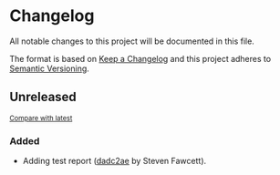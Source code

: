 # Changelog

All notable changes to this project will be documented in this file.

The format is based on [Keep a Changelog](http://keepachangelog.com/en/1.0.0/)
and this project adheres to [Semantic Versioning](http://semver.org/spec/v2.0.0.html).

<!-- insertion marker -->
## Unreleased

<small>[Compare with latest](https://github.com/sfawcett123/fsm/compare/0dc4927d0aa44062ea8d838fa18da63d854ff5ad...HEAD)</small>

### Added

- Adding test report ([dadc2ae](https://github.com/sfawcett123/fsm/commit/dadc2ae81ac3f0c42799cd239f9bad1e5e7c4a86) by Steven Fawcett).

<!-- insertion marker -->
